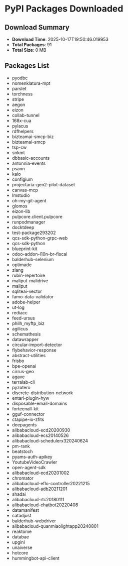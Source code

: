 # PyPI Packages Downloaded

## Download Summary
- **Download Time**: 2025-10-17T19:50:46.019953
- **Total Packages**: 91
- **Total Size**: 0 MB

## Packages List
- pyodbc
- nomenklatura-mpt
- parslet
- torchness
- stripe
- aegon
- eizon
- collab-tunnel
- 168x-cua
- pylacus
- rdfhelpers
- bizteamai-smcp-biz
- bizteamai-smcp
- tsp-cw
- snkmt
- dbbasic-accounts
- antonnia-events
- psann
- kaio
- configium
- projectaria-gen2-pilot-dataset
- canvas-mcp
- lmstudio
- oh-my-git-agent
- glomos
- eizon-lib
- pulpcore.client.pulpcore
- runpodmanager
- docktdeep
- test-package293202
- qcs-sdk-python-grpc-web
- qcs-sdk-python
- blueprint-kit
- odoo-addon-l10n-br-fiscal
- balderhub-selenium
- optimade
- zlang
- rubin-repertoire
- maliput-malidrive
- maliput
- sqliteai-vector
- famo-data-validator
- adobe-helper
- ut-log
- rediacc
- feed-ursus
- philh_myftp_biz
- agilicus
- schemathesis
- datawrapper
- circular-import-detector
- flybehavior-response
- abstract-utilities
- frisbo
- bpe-openai
- cirrus-geo
- agave
- terralab-cli
- pyzotero
- discrete-distribution-network
- entari-plugin-hyw
- disposable-email-domains
- forteenall-kit
- gguf-connector
- ctapipe-io-zfits
- deepagents
- alibabacloud-ecd20200930
- alibabacloud-ecs20140526
- alibabacloud-schedulerx320240624
- pm-rank
- beatstoch
- pyams-auth-apikey
- YoutubeVideoCrawler
- open-agent-sdk
- alibabacloud-ecd20201002
- chromator
- alibabacloud-eflo-controller20221215
- alibabacloud-adb20211201
- shadai
- alibabacloud-rtc20180111
- alibabacloud-chatbot20220408
- datamanifest
- catadjust
- balderhub-webdriver
- alibabacloud-quanmiaolightapp20240801
- reaktome
- databae
- upgini
- unaiverse
- hotcore
- hummingbot-api-client
